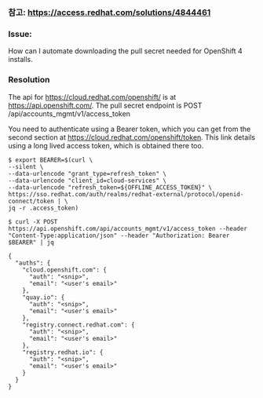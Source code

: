 ### 참고: https://access.redhat.com/solutions/4844461  

### Issue:  
How can I automate downloading the pull secret needed for OpenShift 4 installs.  

### Resolution  
The api for https://cloud.redhat.com/openshift/ is at https://api.openshift.com/. The pull secret endpoint is POST /api/accounts_mgmt/v1/access_token

You need to authenticate using a Bearer token, which you can get from the second section at https://cloud.redhat.com/openshift/token. This link details using a long lived access token, which is obtained there too.  

```  
$ export BEARER=$(curl \
--silent \
--data-urlencode "grant_type=refresh_token" \
--data-urlencode "client_id=cloud-services" \
--data-urlencode "refresh_token=${OFFLINE_ACCESS_TOKEN}" \
https://sso.redhat.com/auth/realms/redhat-external/protocol/openid-connect/token | \
jq -r .access_token)

$ curl -X POST https://api.openshift.com/api/accounts_mgmt/v1/access_token --header "Content-Type:application/json" --header "Authorization: Bearer $BEARER" | jq

{
  "auths": {
    "cloud.openshift.com": {
      "auth": "<snip>",
      "email": "<user's email>"
    },
    "quay.io": {
      "auth": "<snip>",
      "email": "<user's email>"
    },
    "registry.connect.redhat.com": {
      "auth": "<snip>",
      "email": "<user's email>"
    },
    "registry.redhat.io": {
      "auth": "<snip>",
      "email": "<user's email>"
    }
  }
}  
```  

